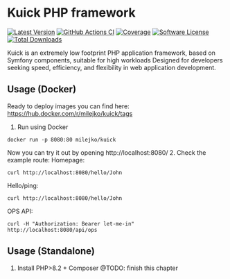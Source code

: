 # Kuick PHP framework
[![Latest Version](https://img.shields.io/github/release/milejko/kuick.svg)](https://github.com/milejko/kuick/releases)
[![GitHub Actions CI](https://github.com/milejko/kuick/actions/workflows/ci.yml/badge.svg)](https://github.com/milejko/kuick/actions/workflows/ci.yml)
[![Coverage](https://raw.githubusercontent.com/milejko/kuick/refs/heads/main/badge-coverage.svg)](https://github.com/milejko/kuick/tree/main/tests)
[![Software License](https://img.shields.io/badge/license-MIT-brightgreen.svg)](LICENSE)
[![Total Downloads](https://img.shields.io/packagist/dt/kuick/framework.svg)](https://packagist.org/packages/kuick/framework)

Kuick is an extremely low footprint PHP application framework, based on Symfony components, suitable for high workloads
Designed for developers seeking speed, efficiency, and flexibility in web application development.

## Usage (Docker)
Ready to deploy images you can find here: https://hub.docker.com/r/milejko/kuick/tags

1. Run using Docker
```
docker run -p 8080:80 milejko/kuick
```
Now you can try it out by opening http://localhost:8080/
2. Check the example route:
Homepage:
```
curl http://localhost:8080/hello/John
```
Hello/ping:
```
curl http://localhost:8080/hello/John
```
OPS API:
```
curl -H "Authorization: Bearer let-me-in" http://localhost:8080/api/ops
```
## Usage (Standalone)
1. Install PHP>8.2 + Composer
@TODO: finish this chapter